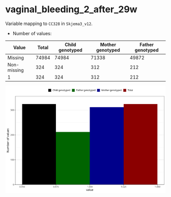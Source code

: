 # vaginal_bleeding_2_after_29w
Variable mapping to `CC328` in `Skjema3_v12`.
- Number of values:

| Value | Total | Child genotyped | Mother genotyped | Father genotyped |
| ----- | ----- | --------------- | ---------------- | ---------------- |
| Missing | 74984 | 74984 | 71338 | 49872 |
| Non-missing | 324 | 324 | 312 | 212 |
| 1 | 324 | 324 | 312 | 212 |



![](vaginal_bleeding_2_after_29w_n.png)



